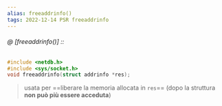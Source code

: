 ```yaml
---
alias: freeaddrinfo()
tags: 2022-12-14 PSR freeaddrinfo
---
```


###### @ [freeaddrinfo()] ::
```c
#include <netdb.h>  
#include <sys/socket.h>  
void freeaddrinfo(struct addrinfo *res);
```
> usata per ==liberare la memoria allocata in `res`== (dopo la struttura **non può più essere acceduta**)
<!--ID: 1672771105213-->
